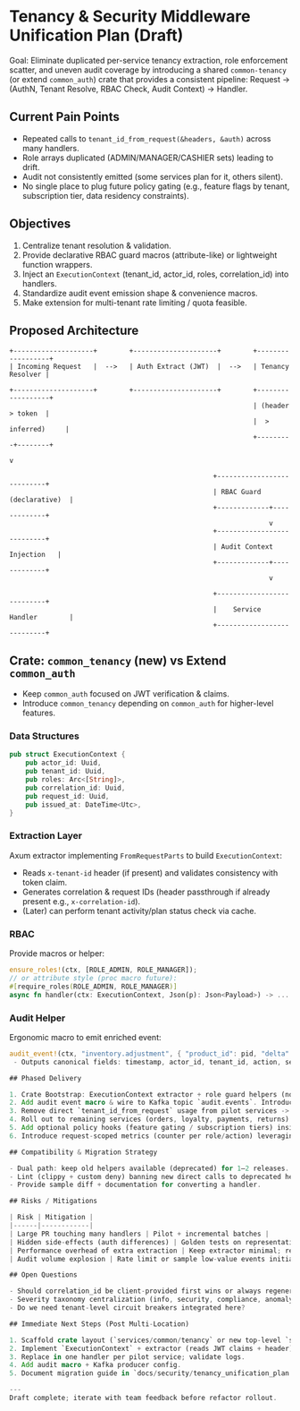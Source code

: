 # Tenancy & Security Middleware Unification Plan (Draft)

Goal: Eliminate duplicated per-service tenancy extraction, role enforcement scatter, and uneven audit coverage by introducing a shared `common-tenancy` (or extend `common_auth`) crate that provides a consistent pipeline: Request -> (AuthN, Tenant Resolve, RBAC Check, Audit Context) -> Handler.

## Current Pain Points

- Repeated calls to `tenant_id_from_request(&headers, &auth)` across many handlers.
- Role arrays duplicated (ADMIN/MANAGER/CASHIER sets) leading to drift.
- Audit not consistently emitted (some services plan for it, others silent).
- No single place to plug future policy gating (e.g., feature flags by tenant, subscription tier, data residency constraints).

## Objectives

1. Centralize tenant resolution & validation.
2. Provide declarative RBAC guard macros (attribute-like) or lightweight function wrappers.
3. Inject an `ExecutionContext` (tenant_id, actor_id, roles, correlation_id) into handlers.
4. Standardize audit event emission shape & convenience macros.
5. Make extension for multi-tenant rate limiting / quota feasible.

## Proposed Architecture

```text
+--------------------+        +---------------------+        +------------------+
| Incoming Request   |  -->   | Auth Extract (JWT)  |  -->   | Tenancy Resolver |
 
+--------------------+        +---------------------+        +------------------+
                                                             | (header > token  |
                                                             |  > inferred)     |
                                                             +---------+--------+
                                                                       v
 
                                                   +---------------------------+
                                                   | RBAC Guard (declarative)  |
                                                   +-------------+-------------+
                                                                 v
                                                   +---------------------------+
                                                   | Audit Context Injection   |
                                                   +-------------+-------------+
                                                                 v
 
                                                   +---------------------------+
                                                   |    Service Handler        |
                                                   +---------------------------+
```

## Crate: `common_tenancy` (new) vs Extend `common_auth`

- Keep `common_auth` focused on JWT verification & claims.
- Introduce `common_tenancy` depending on `common_auth` for higher-level features.

### Data Structures

```rust
pub struct ExecutionContext {
    pub actor_id: Uuid,
    pub tenant_id: Uuid,
    pub roles: Arc<[String]>,
    pub correlation_id: Uuid,
    pub request_id: Uuid,
    pub issued_at: DateTime<Utc>,
}
```

### Extraction Layer

Axum extractor implementing `FromRequestParts` to build `ExecutionContext`:

- Reads `x-tenant-id` header (if present) and validates consistency with token claim.
- Generates correlation & request IDs (header passthrough if already present e.g., `x-correlation-id`).
- (Later) can perform tenant activity/plan status check via cache.

### RBAC

Provide macros or helper:

```rust
ensure_roles!(ctx, [ROLE_ADMIN, ROLE_MANAGER]);
// or attribute style (proc macro future):
#[require_roles(ROLE_ADMIN, ROLE_MANAGER)]
async fn handler(ctx: ExecutionContext, Json(p): Json<Payload>) -> ...
```

### Audit Helper

Ergonomic macro to emit enriched event:

```rust
audit_event!(ctx, "inventory.adjustment", { "product_id": pid, "delta": delta });
 - Outputs canonical fields: timestamp, actor_id, tenant_id, action, severity, payload, correlation_id.

## Phased Delivery

1. Crate Bootstrap: ExecutionContext extractor + role guard helpers (no audit yet). Pilot in `inventory-service` + `product-service`.
2. Add audit event macro & wire to Kafka topic `audit.events`. Introduce shared schema JSON in crate.
3. Remove direct `tenant_id_from_request` usage from pilot services -> replace with `ExecutionContext` arg.
4. Roll out to remaining services (orders, loyalty, payments, returns). Provide codemod guidelines.
5. Add optional policy hooks (feature gating / subscription tiers) inside extractor.
6. Introduce request-scoped metrics (counter per role/action) leveraging the same context.

## Compatibility & Migration Strategy

- Dual path: keep old helpers available (deprecated) for 1–2 releases.
- Lint (clippy + custom deny) banning new direct calls to deprecated helpers after pilot success.
- Provide sample diff + documentation for converting a handler.

## Risks / Mitigations

| Risk | Mitigation |
|------|------------|
| Large PR touching many handlers | Pilot + incremental batches |
| Hidden side-effects (auth differences) | Golden tests on representative endpoints before/after |
| Performance overhead of extra extraction | Keep extractor minimal; reuse parsed claims |
| Audit volume explosion | Rate limit or sample low-value events initially |

## Open Questions

- Should correlation_id be client-provided first wins or always regenerated? (Proposed: trust first non-empty header `x-correlation-id`).
- Severity taxonomy centralization (info, security, compliance, anomaly)?
- Do we need tenant-level circuit breakers integrated here?

## Immediate Next Steps (Post Multi-Location)

1. Scaffold crate layout (`services/common/tenancy` or new top-level `services/common-tenancy`).
2. Implement `ExecutionContext` + extractor (reads JWT claims + header).
3. Replace in one handler per pilot service; validate logs.
4. Add audit macro + Kafka producer config.
5. Document migration guide in `docs/security/tenancy_unification_plan.md` (this file evolves).

---
Draft complete; iterate with team feedback before refactor rollout.
